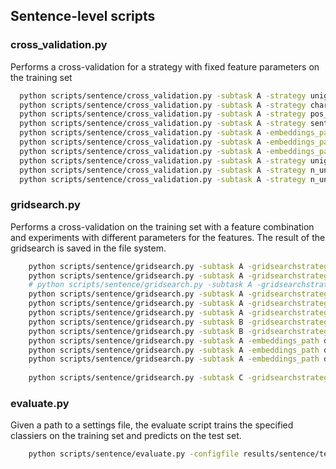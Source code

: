 
## Sentence-level scripts
### cross_validation.py
Performs a cross-validation for a strategy with fixed feature parameters on the training set
``` bash
  python scripts/sentence/cross_validation.py -subtask A -strategy unigram -c svm
  python scripts/sentence/cross_validation.py -subtask A -strategy character_ngrams -c svm
  python scripts/sentence/cross_validation.py -subtask A -strategy pos_distribution_spacy -c svm
  python scripts/sentence/cross_validation.py -subtask A -strategy sentiws_polarity -c svm
  python scripts/sentence/cross_validation.py -subtask A -embeddings_path data/word_embeddings/word2vec_wiki-de_20161120_100_binary -strategy embedding_centroid_100 -c svm
  python scripts/sentence/cross_validation.py -subtask A -embeddings_path data/word_embeddings/word2vec_wiki-de_20161120_100_binary -strategy embedding_centroid_stopwords_100 -c svm
  python scripts/sentence/cross_validation.py -subtask A -embeddings_path data/word_embeddings/word2vec_wiki-de_20161120_100_binary -strategy n_unigram+pos_distribution+embedding_centroid -c svm
  python scripts/sentence/cross_validation.py -subtask A -strategy unigram_lowercase_tfidf -c svm
  python scripts/sentence/cross_validation.py -subtask A -strategy n_unigram_shape -c svm
  python scripts/sentence/cross_validation.py -subtask A -strategy n_unigram_shape_lemma -c svm


```

### gridsearch.py
Performs a cross-validation on the training set with a feature combination and experiments with different parameters for the features. The result of the gridsearch is saved in the file system.
``` bash
    python scripts/sentence/gridsearch.py -subtask A -gridsearchstrategy unigram -c svm
    python scripts/sentence/gridsearch.py -subtask A -gridsearchstrategy bigram -c svm
    # python scripts/sentence/gridsearch.py -subtask A -gridsearchstrategy pos_distribution_feature_selection -c svm
    python scripts/sentence/gridsearch.py -subtask A -gridsearchstrategy pos_distribution_spacy -c svm
    python scripts/sentence/gridsearch.py -subtask A -gridsearchstrategy unigram+grammatical_spacy -c svm
    python scripts/sentence/gridsearch.py -subtask A -gridsearchstrategy character_ngrams -c svm
    python scripts/sentence/gridsearch.py -subtask B -gridsearchstrategy unigram+grammatical_spacy -c svm
    python scripts/sentence/gridsearch.py -subtask B -gridsearchstrategy n_unigram+shape -c svm
    python scripts/sentence/gridsearch.py -subtask A -embeddings_path data/word_embeddings/word2vec_wiki-de_20161120_100_binary -gridsearchstrategy embedding_centroid_100 -c svm
    python scripts/sentence/gridsearch.py -subtask A -embeddings_path data/word_embeddings/word2vec_wiki-de_20161120_100_binary -nfold 10 -gridsearchstrategy embedding_centroid_100 -c svm
    python scripts/sentence/gridsearch.py -subtask A -embeddings_path data/word_embeddings/word2vec_wiki-de_20161120_100_binary -nfold 10 -gridsearchstrategy unigram+embedding_centroid_100 -c svm
    
    python scripts/sentence/gridsearch.py -subtask C -gridsearchstrategy pos_distribution_spacy -c svm

```

### evaluate.py
Given a path to a settings file, the evaluate script trains the specified classiers on the training set and predicts on the test set.
``` bash
    python scripts/sentence/evaluate.py -configfile results/sentence/temp/XXX

```

